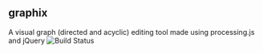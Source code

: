 ## graphix
A visual graph (directed and acyclic) editing tool made using processing.js and jQuery
![Build Status](https://circleci.com/gh/gozefo/prestaclient.svg?style=shield&amp;circle-token=83d3bfd4ca6e82fc8a1bd73315441f8449f673bf)

